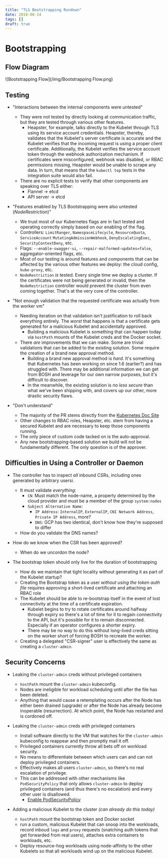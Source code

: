 ```yaml
---
title: "TLS Bootstrapping Rundown"
date: 2018-06-14
tags: []
draft: true
---
```


# Bootstrapping

## Flow Diagram

![Bootstrapping Flow](/img/Bootstrapping Flow.png)

## Testing

* "Interactions between the internal components were untested"
  * They were not tested by directly looking at communication traffic, but they
    are tested through various other features.
      * Heapster, for example, talks directly to the Kubelet through TLS using
        its service account credentials.  Heapster, thereby, validates that the
        Kubelet's server certificate is accurate and the Kubelet verifies that
        the incoming request is using a proper client certificate.
        Additionally, the Kubelet verifies the service account token through
        the webhook authorization mechanism.  If certificates were
        misconfigured, webhook was disabled, or RBAC permissions missing,
        Heapster would be unable to scrape any data. In turn, that means that
        the `kubectl top` tests in the integration suite would also fail.
  * There are no explicit tests to verify that other components are speaking over
    TLS either:
      * Flannel -> etcd
      * API server -> etcd

* "Features enabled by TLS Bootstrapping were also untested (_NodeRestriction_)"
  * We trust most of our Kubernetes flags are in fact tested and operating
    correctly simply based on our enabling of the flag.
  * Controllers: `LimitRanger`, `NamespaceLifecycle`, `ResourceQuota`, `ServiceAccount`
    `MutatingAdmissionWebhook`, `DenyEscalatingExec`, `SecurityContextDeny`, etc.
  * Flags: `--enable-swagger-ui`, `--repair-malformed-updates=false`,
    aggregator-oriented flags, etc.
  * Most of our testing is around features and components that can be affected
    by the various other features we deploy: the cloud config, `kube-proxy`, etc.
  * `NodeRestriction` _is_ tested. Every single time we deploy a cluster. If
    the certificates were not being generated or invalid, then the `NodeRestriction`
    controller would prevent the cluster from even coming together. That's at
    the very core of the controller.

* "Not enough validation that the requested certificate was actually from the worker vm"
  * Needing iteration on that validation isn't justification to roll back
    everything entirely. The _worst_ that happens is that a certificate gets
    generated for a malicious Kubelet and accidentally approved.
      * Building a malicious Kubelet is something that can happen today via
        `hostPath` mounts of the Kubelet creds and the Docker socket.
  * There _are_ improvements that we can make. Some are trivial validations
    that can be added to the existing solution. Some require the creation of
    a brand new approval method.
      * Building a brand new approval method is _hard_. It's something that
        Kubernetes has been working on since 1.6 (earlier?) and has struggled
        with. There may be additional information we can get from BOSH and leverage
        for our own narrow purposes, but it's difficult to discover.
      * In the meanwhile, the existing solution is _no less secure_ than what
        we've been shipping with, and covers up our other, more drastic
        security flaws.

* "Don't understand"
  * The majority of the PR stems directly from the [Kubernetes Doc Site](https://kubernetes.io/docs/admin/kubelet-tls-bootstrapping/)
  * Other changes to RBAC roles, Heapster, etc. stem from having a secured Kubelet
    and are necessary to keep those components running.
  * The only piece of custom code tacked on is the auto-approval.
  * Any new bootstrapping-based solution we build will not be fundamentally
    different. The only question is of the approver.

## Difficulties in Using a Controller or Daemon

* The controller has to inspect _all_ inbound CSRs, including ones generated by
  arbitrary usersi.
  * It must validate _everything_:
    * `CN`: Must match the node-name, a property determined by the cloud provider
      and must be a member of the group `system:nodes`
    * `Subject Alternative Name`:
      * `IP Address`: `InternalIP`, `ExternalIP`, `CNI Network Address`,
        `Private IP Address`, more?
      * `DNS`: GCP has two identical, don't know how they're supposed to differ
  * How do you validate the DNS names?

* How do we know when the CSR has been approved?
  * When do we uncordon the node?

* The bootstrap token should only live for the duration of bootstrapping
  * How do we maintain that tight locality without generating it as part of
    the Kubelet startup?
  * Creating the Bootstrap token as a user _without using the token auth file_
    requires approving a short-lived certificate and attaching an RBAC role
  * The Kubelet should be able to re-bootstrap itself in the event of lost
    connectivity at the time of a certificate expiration.
    * Kubelet begins to try to rotate certificates around halfway through expiry
      so there's a lot of time for it to regain connectivity to the API, but
      it's possible for it to remain disconnected. Especially if an operator
      configures a shorter expiry.
    * There may be no way to do this without long-lived creds sitting on the
      worker short of forcing BOSH to recreate the worker.
  * Creating a delegated "CSR-signer" user is effectively the same as creating
    a `cluster-admin`.

## Security Concerns

* Leaking the `cluster-admin` creds without privileged containers
  * `hostPath` mount the `cluster-admin` kubeconfig.
  * Nodes are ineligible for workload scheduling until after the file has been
    deleted.
  * Anything that would cause a retemplating occurs after the Node has either
    been drained (upgrade) or after the Node has already become inoperable
    (resurrection). At which point, the Node has restarted and is cordoned off.

* Leaking the `cluster-admin` creds _with_ privileged containers
  * Install software directly to the VM that watches for the `cluster-admin`
    kubeconfig to reappear and then promptly mail it off.
  * Privileged containers currently throw all bets off on workload security.
  * No means to differentiate between which users can and can not deploy
    privileged containers.
  * Effectively makes all users `cluster-admin`, so there's no real escalation
    of privilege.
  * This can be addressed with other mechanisms like `PodSecurityPolicy`
    that only allows `cluster-admin` to deploy privileged containers (and
    thus there's no escalation) and every other user is disallowed.
      * [Enable PodSecurityPolicy](https://github.com/cloudfoundry-incubator/kubo-release/pull/216)

* Adding a malicious Kubelet to the cluster *(can already do this today)*
  * `hostPath` mount the bootstrap token and Docker socket
  * run a custom, malicious Kubelet that can snoop into the workloads,
    record inboud `logs` and `proxy` requests (snatching auth tokens that get
    forwarded from real users), attaches extra containers to workloads,
    etc.
  * Deploy resource-hog workloads using node-affinity to the other Kubelets
    so that all workloads wind up on the malicious Kubelet.

